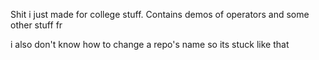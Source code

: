 Shit i just made for college stuff. Contains demos of operators and some other stuff fr

i also don't know how to change a repo's name so its stuck like that
